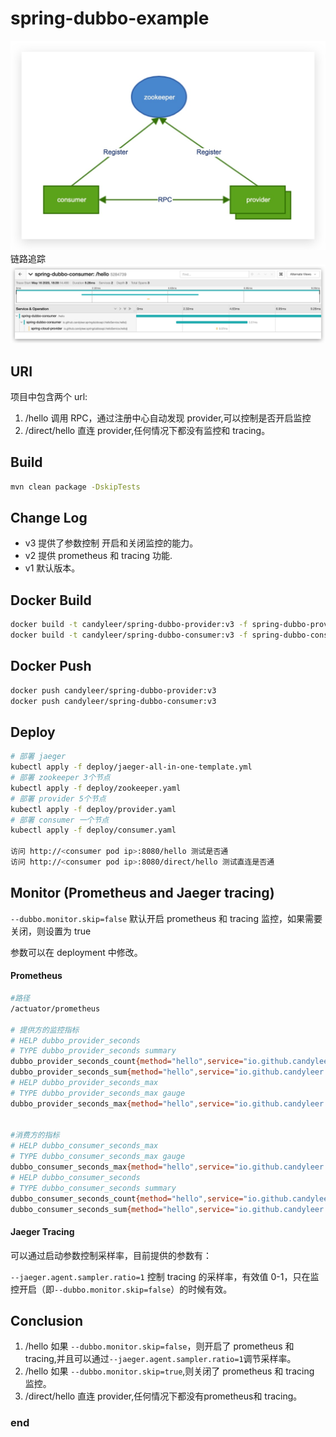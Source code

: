 # spring-dubbo-example
![](./image.jpg)
链路追踪
![](./trace.jpg)
## URI
项目中包含两个 url:
1. /hello 调用 RPC，通过注册中心自动发现 provider,可以控制是否开启监控
2. /direct/hello 直连 provider,任何情况下都没有监控和 tracing。

## Build
```bash
mvn clean package -DskipTests
```
## Change Log
 * v3 提供了参数控制 开启和关闭监控的能力。
 * v2 提供 prometheus 和 tracing 功能.
 * v1 默认版本。

## Docker Build
```bash
docker build -t candyleer/spring-dubbo-provider:v3 -f spring-dubbo-provider/Dockerfile  ./spring-dubbo-provider/
docker build -t candyleer/spring-dubbo-consumer:v3 -f spring-dubbo-consumer/Dockerfile  ./spring-dubbo-consumer/

```

## Docker Push
```bash
docker push candyleer/spring-dubbo-provider:v3
docker push candyleer/spring-dubbo-consumer:v3
```

## Deploy
```bash
# 部署 jaeger
kubectl apply -f deploy/jaeger-all-in-one-template.yml
# 部署 zookeeper 3个节点
kubectl apply -f deploy/zookeeper.yaml
# 部署 provider 5个节点
kubectl apply -f deploy/provider.yaml
# 部署 consumer 一个节点
kubectl apply -f deploy/consumer.yaml

访问 http://<consumer pod ip>:8080/hello 测试是否通
访问 http://<consumer pod ip>:8080/direct/hello 测试直连是否通
```
## Monitor (Prometheus and Jaeger tracing)

`--dubbo.monitor.skip=false` 默认开启 prometheus 和 tracing 监控，如果需要关闭，则设置为 true

参数可以在 deployment 中修改。
#### Prometheus 
```bash
#路径
/actuator/prometheus

# 提供方的监控指标
# HELP dubbo_provider_seconds  
# TYPE dubbo_provider_seconds summary
dubbo_provider_seconds_count{method="hello",service="io.github.candyleer.springdubboapi.HelloService",} 21.0
dubbo_provider_seconds_sum{method="hello",service="io.github.candyleer.springdubboapi.HelloService",} 0.157680316
# HELP dubbo_provider_seconds_max  
# TYPE dubbo_provider_seconds_max gauge
dubbo_provider_seconds_max{method="hello",service="io.github.candyleer.springdubboapi.HelloService",} 0.077624181


#消费方的指标
# HELP dubbo_consumer_seconds_max  
# TYPE dubbo_consumer_seconds_max gauge
dubbo_consumer_seconds_max{method="hello",service="io.github.candyleer.springdubboapi.HelloService",} 0.334864448
# HELP dubbo_consumer_seconds  
# TYPE dubbo_consumer_seconds summary
dubbo_consumer_seconds_count{method="hello",service="io.github.candyleer.springdubboapi.HelloService",} 21.0
dubbo_consumer_seconds_sum{method="hello",service="io.github.candyleer.springdubboapi.HelloService",} 0.69077555

```

#### Jaeger Tracing

可以通过启动参数控制采样率，目前提供的参数有：

`--jaeger.agent.sampler.ratio=1` 控制 tracing 的采样率，有效值 0-1，只在监控开启（即`--dubbo.monitor.skip=false`）的时候有效。

## Conclusion
1. /hello 如果 `--dubbo.monitor.skip=false`，则开启了 prometheus 和 tracing,并且可以通过`--jaeger.agent.sampler.ratio=1`调节采样率。
2. /hello 如果 `--dubbo.monitor.skip=true`,则关闭了 prometheus 和 tracing 监控。
3. /direct/hello 直连 provider,任何情况下都没有prometheus和 tracing。

### end
